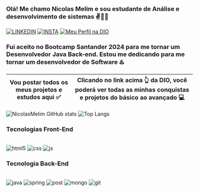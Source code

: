 ### Olá! Me chamo Nicolas Melim e sou estudante de Análise e desenvolvimento de sistemas ✌️👨‍💻

[![LINKEDIN](https://img.shields.io/badge/LinkedIn-0077B5?style=for-the-badge&logo=linkedin&logoColor=white)](https://www.linkedin.com/in/nicolas-melim-80537b213/)
[![INSTA](https://img.shields.io/badge/Instagram-E4405F?style=for-the-badge&logo=instagram&logoColor=white)](https://www.instagram.com/_nmelim_/)
[![Meu Perfil na DIO](https://img.shields.io/badge/-Meu%20Perfil%20na%20DIO-0077B5?style=for-the-badge&logo=gitbook&logoColor=white)](https://www.dio.me/users/melimnicolas)
 
### Fui aceito no Bootcamp Santander 2024 para me tornar um Desenvolvedor Java Back-end. Estou me dedicando para me tornar um desenvolvedor de Software ♨️ 
 |Vou postar todos os meus projetos e estudos aqui ✅|Clicando no link acima 👆 da DIO, você poderá ver todas as minhas conquistas e projetos do básico ao avançado 💻|
 |------------------------------------------------|---------------------------------------------------------------------------------------------------|

 


![NicolasMelim GitHub stats](https://github-readme-stats.vercel.app/api?username=NicolasMelim&show_icons=true&theme=tokyonight)
![Top Langs](https://github-readme-stats.vercel.app/api/top-langs/?username=NicolasMelim&hide_progress=true)

### Tecnologias Front-End

<div style="display: inline_block"><br/> 
  <img aling="center" alt="html5" src="https://img.shields.io/badge/HTML-239120?style=for-the-badge&logo=html5&logoColor=white"/>
   <img aling="center" alt="css" src="https://img.shields.io/badge/CSS-239120?&style=for-the-badge&logo=css3&logoColor=white"/>
    <img aling="center" alt="js" src="https://img.shields.io/badge/JavaScript-F7DF1E?style=for-the-badge&logo=javascript&logoColor=black"/>
</div>


### Tecnologia Back-End
<div style="display: inline_block"><br/> 
  <img aling="center" alt="java" src="https://img.shields.io/badge/Java-ED8B00?style=for-the-badge&logo=openjdk&logoColor=white"/>
 <img aling="center" alt="spring" src="https://img.shields.io/badge/Spring-6DB33F?style=for-the-badge&logo=spring&logoColor=white"/>
 <img aling="center" alt="post" src="https://img.shields.io/badge/PostgreSQL-316192?style=for-the-badge&logo=postgresql&logoColor=white"/> 
 <img aling="center" alt="mongo" src="https://img.shields.io/badge/MongoDB-4EA94B?style=for-the-badge&logo=mongodb&logoColor=white"/> 
 <img aling="center" alt="git" src="https://img.shields.io/badge/GIT-E44C30?style=for-the-badge&logo=git&logoColor=white"/>
</div>


